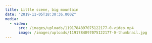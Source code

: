 ```yaml
---
title: Little scene, big mountain
date: "2019-11-05T18:30:36.000Z"
media:
  - video:
      src: /images/uploads/1191784897075122177-0-video.mp4
      image: /images/uploads/1191784897075122177-0-thumbnail.jpg
---
```

